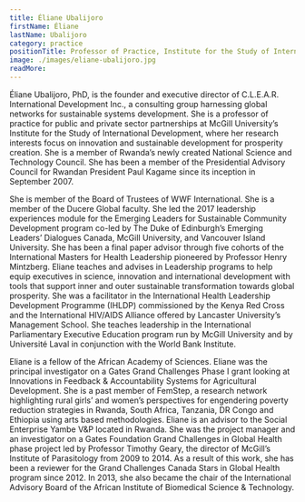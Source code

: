 ```yaml
---
title: Éliane Ubalijoro
firstName: Éliane
lastName: Ubalijoro
category: practice
positionTitle: Professor of Practice, Institute for the Study of International Development
image: ./images/eliane-ubalijoro.jpg
readMore: 
---
```


<p>Éliane Ubalijoro, PhD, is the founder and executive director of C.L.E.A.R. International Development Inc., a consulting group harnessing global networks for sustainable systems development. She is a professor of practice for public and private sector partnerships at McGill University’s Institute for the Study of International Development, where her research interests focus on innovation and sustainable development for prosperity creation. She is a member of Rwanda’s newly created National Science and Technology Council. She has been a member of the Presidential Advisory Council for Rwandan President Paul Kagame since its inception in September 2007.</p>

<p>She is member of the Board of Trustees of WWF International. She is a member of the Ducere Global faculty. She led the 2017 leadership experiences module for the Emerging Leaders for Sustainable Community Development program co-led by The Duke of Edinburgh’s Emerging Leaders’ Dialogues Canada, McGill University, and Vancouver Island University. She has been a final paper advisor through five cohorts of the International Masters for Health Leadership pioneered by Professor Henry Mintzberg. Eliane teaches and advises in Leadership programs to help equip executives in science, innovation and international development with tools that support inner and outer sustainable transformation towards global prosperity. She was a facilitator in the International Health Leadership Development Programme (IHLDP) commissioned by the Kenya Red Cross and the International HIV/AIDS Alliance offered by Lancaster University’s Management School. She teaches leadership in the International Parliamentary Executive Education program run by McGill University and by Université Laval in conjunction with the World Bank Institute.</p>

<p>Eliane is a fellow of the African Academy of Sciences. Eliane was the principal investigator on a Gates Grand Challenges Phase I grant looking at Innovations in Feedback & Accountability Systems for Agricultural Development. She is a past member of FemStep, a research network highlighting rural girls’ and women’s perspectives for engendering poverty reduction strategies in Rwanda, South Africa, Tanzania, DR Congo and Ethiopia using arts based methodologies. Eliane is an advisor to the Social Enterprise Yambe V&P located in Rwanda. She was the project manager and an investigator on a Gates Foundation Grand Challenges in Global Health phase project led by Professor Timothy Geary, the director of McGill’s Institute of Parasitology from 2009 to 2014. As a result of this work, she has been a reviewer for the Grand Challenges Canada Stars in Global Health program since 2012. In 2013, she also became the chair of the International Advisory Board of the African Institute of Biomedical Science &amp; Technology.</p>
